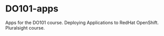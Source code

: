 # DO101-apps

Apps for the DO101 course.
Deploying Applications to RedHat OpenShift. 
Pluralsight course.
